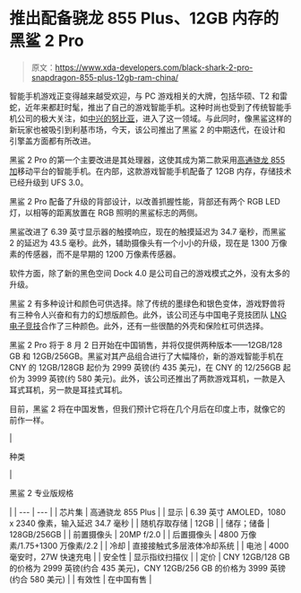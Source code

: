 # 推出配备骁龙 855 Plus、12GB 内存的黑鲨 2 Pro

> 原文：<https://www.xda-developers.com/black-shark-2-pro-snapdragon-855-plus-12gb-ram-china/>

智能手机游戏正变得越来越受欢迎，与 PC 游戏相关的大牌，包括华硕、T2 和雷蛇，近年来都赶时髦，推出了自己的游戏智能手机。这种时尚也受到了传统智能手机公司的极大关注，如[中兴的努比亚](https://www.xda-developers.com/nubia-red-magic-3-review/)，进入了这一领域。与此同时，像黑鲨这样的新玩家也被吸引到利基市场，今天，该公司推出了黑鲨 2 的中期迭代，在设计和引擎盖方面都有所改进。

黑鲨 2 Pro 的第一个主要改进是其处理器，这使其成为第二款采用[高通骁龙 855 加](https://www.xda-developers.com/qualcomm-snapdragon-855-plus/)移动平台的智能手机。在内部，这款游戏智能手机配备了 12GB 内存，存储技术已经升级到 UFS 3.0。

黑鲨 2 Pro 配备了升级的背部设计，以改善抓握性能，背部还有两个 RGB LED 灯，以相等的距离放置在 RGB 照明的黑鲨标志的两侧。

黑鲨改进了 6.39 英寸显示器的触摸响应，现在的触摸延迟为 34.7 毫秒，而黑鲨 2 的延迟为 43.5 毫秒。此外，辅助摄像头有一个小小的升级，现在是 1300 万像素的传感器，而不是早期的 1200 万像素传感器。

软件方面，除了新的黑色空间 Dock 4.0 是公司自己的游戏模式之外，没有太多的升级。

黑鲨 2 有多种设计和颜色可供选择。除了传统的墨绿色和银色变体，游戏野兽将有三种令人兴奋和有力的幻想版颜色。此外，该公司还与中国电子竞技团队 [LNG 电子竞技](https://lol.gamepedia.com/LNG_Esports)合作了三种颜色。此外，还有一些很酷的外壳和保险杠可供选择。

黑鲨 2 Pro 将于 8 月 2 日开始在中国销售，并将仅提供两种版本——12GB/128 GB 和 12GB/256GB。黑鲨对其产品组合进行了大幅降价，新的游戏智能手机在 CNY 的 12GB/128GB 起价为 2999 英镑(约 435 美元)，在 CNY 的 12/256GB 起价为 3999 英镑(约 580 美元)。此外，该公司还推出了两款游戏耳机，一款是入耳式耳机，另一款是耳挂式耳机。

目前，黑鲨 2 将在中国发售，但我们预计它将在几个月后在印度上市，就像它的前作一样。

| 

种类

 | 

黑鲨 2 专业版规格

 |
| --- | --- |
| 芯片集 | 高通骁龙 855 Plus |
| 显示 | 6.39 英寸 AMOLED，1080 x 2340 像素，输入延迟 34.7 毫秒 |
| 随机存取存储 | 12GB |
| 储存；储备 | 128GB/256GB |
| 前置摄像头 | 20MP f/2.0 |
| 后置摄像头 | 4800 万像素/1.75+1300 万像素/2.2 |
| 冷却 | 直接接触式多层液体冷却系统 |
| 电池 | 4000 毫安时，27W 快速充电 |
| 安全性 | 显示指纹扫描仪 |
| 定价 | CNY 12GB/128 GB 的价格为 2999 英镑(约合 435 美元)，CNY 12GB/256 GB 的价格为 3999 英镑(约合 580 美元) |
| 有效性 | 在中国有售 |